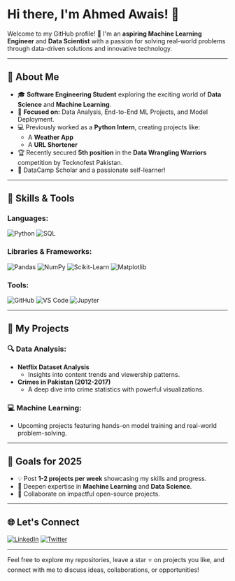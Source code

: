# Hi there, I'm Ahmed Awais! 👋

Welcome to my GitHub profile! 🚀 I'm an **aspiring Machine Learning Engineer** and **Data Scientist** with a passion for solving real-world problems through data-driven solutions and innovative technology.

---

## 🌟 About Me

- 🎓 **Software Engineering Student** exploring the exciting world of **Data Science** and **Machine Learning**.
- 🎯 **Focused on:** Data Analysis, End-to-End ML Projects, and Model Deployment.
- 💻 Previously worked as a **Python Intern**, creating projects like:
  - A **Weather App**
  - A **URL Shortener**
- 🏆 Recently secured **5th position** in the **Data Wrangling Warriors** competition by Tecknofest Pakistan.
- 🎉 DataCamp Scholar and a passionate self-learner!

---

## 🔧 Skills & Tools

### Languages:
![Python](https://img.shields.io/badge/Python-3776AB?style=for-the-badge&logo=python&logoColor=white) ![SQL](https://img.shields.io/badge/SQL-025E8C?style=for-the-badge&logo=sqlite&logoColor=white)

### Libraries & Frameworks:
![Pandas](https://img.shields.io/badge/Pandas-150458?style=for-the-badge&logo=pandas&logoColor=white) ![NumPy](https://img.shields.io/badge/NumPy-013243?style=for-the-badge&logo=numpy&logoColor=white) ![Scikit-Learn](https://img.shields.io/badge/Scikit--Learn-F7931E?style=for-the-badge&logo=scikit-learn&logoColor=white) ![Matplotlib](https://img.shields.io/badge/Matplotlib-013243?style=for-the-badge&logo=matplotlib&logoColor=white)

### Tools:
![GitHub](https://img.shields.io/badge/GitHub-181717?style=for-the-badge&logo=github&logoColor=white) ![VS Code](https://img.shields.io/badge/VS%20Code-007ACC?style=for-the-badge&logo=visual-studio-code&logoColor=white) ![Jupyter](https://img.shields.io/badge/Jupyter-F37626?style=for-the-badge&logo=jupyter&logoColor=white)

---

## 📂 My Projects

### 🔍 **Data Analysis:**
- **Netflix Dataset Analysis**
  - Insights into content trends and viewership patterns.
- **Crimes in Pakistan (2012-2017)**
  - A deep dive into crime statistics with powerful visualizations.

### 💻 **Machine Learning:**
- Upcoming projects featuring hands-on model training and real-world problem-solving.

---

## 🎯 Goals for 2025

- 💡 Post **1-2 projects per week** showcasing my skills and progress.
- 🚀 Deepen expertise in **Machine Learning** and **Data Science**.
- 🤝 Collaborate on impactful open-source projects.

---

## 🌐 Let's Connect

[![LinkedIn](https://img.shields.io/badge/LinkedIn-0A66C2?style=for-the-badge&logo=linkedin&logoColor=white)](https://www.linkedin.com/in/ahmed-awais-4577322a4/) [![Twitter](https://img.shields.io/badge/Twitter-1DA1F2?style=for-the-badge&logo=twitter&logoColor=white)](https://twitter.com/)

---

Feel free to explore my repositories, leave a star ⭐ on projects you like, and connect with me to discuss ideas, collaborations, or opportunities!



<!---
AwaisDS/AwaisDS is a ✨ special ✨ repository because its `README.md` (this file) appears on your GitHub profile.
You can click the Preview link to take a look at your changes.
--->
